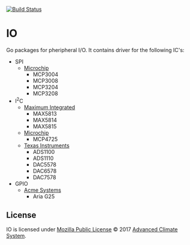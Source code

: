 [![Build Status](https://travis-ci.org/AdvancedClimateSystems/io.svg?branch=master)](https://travis-ci.org/AdvancedClimateSystems/io)

# IO

Go packages for pheripheral I/O. It contains driver for the following IC's:

* SPI
    * [Microchip][spi/microchip]
        * MCP3004
        * MCP3008
        * MCP3204
        * MCP3208
* I<sup>2</sup>C
    * [Maximum Integrated][i2c/max]
        * MAX5813
        * MAX5814
        * MAX5815
    * [Microchip][i2c/microchip]
        * MCP4725
    * [Texas Instruments][i2c/ti]
        * ADS1100
        * ADS1110
        * DAC5578
        * DAC6578
        * DAC7578
* GPIO
    * [Acme Systems][gpio/acme]
        * Aria G25

## License

IO is licensed under [Mozilla Public License][mpl] © 2017 [Advanced Climate
System][acs].

[acs]: http://advancedclimate.nl
[mpl]: LICENSE
[i2c/max]: https://godoc.org/github.com/AdvancedClimateSystems/io/i2c/max
[i2c/microchip]: https://godoc.org/github.com/AdvancedClimateSystems/io/i2c/microchip
[i2c/ti]: https://godoc.org/github.com/AdvancedClimateSystems/io/i2c/ti
[spi/microchip]: https://godoc.org/github.com/AdvancedClimateSystems/io/spi/microchip
[gpio/acme]: https://godoc.org/github.com/AdvancedClimateSystems/io/gpio/acme
